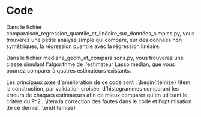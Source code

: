 # Code

Dans le fichier comparaison_regression_quantile_et_linéaire_sur_données_simples.py, vous trouverez une petite analyse simple qui compare, sur des données non symétriques, la régression quantile avec la régression linéaire. 

Dans le fichier mediane_geom_et_comparaisons.py, vous trouverez une classe simulant l'algorithme de l'estimateur Lasso médian, que vous pourrez comparer à quatres estimateurs existants. 

Les principaux axes d'amélioration de ce code sont : 
\begin{itemize}
    \item la construction, par validation croisée, d'histogrammes comparant les erreurs de chaques estimateurs afin de mieux comparer qu'en utilisant le critère du R^2 ;
    \item la correction des fautes dans le code et l'optimisation de ce dernier. 
\end{itemize}

